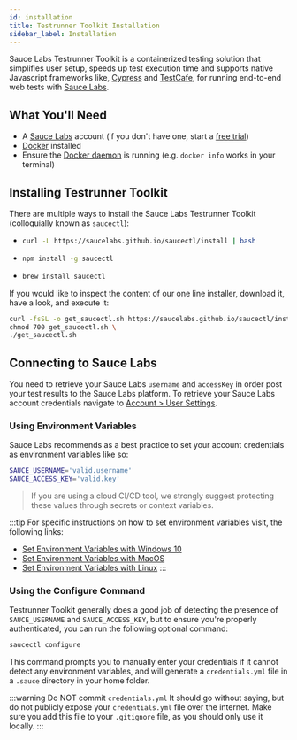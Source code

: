 ```yaml
---
id: installation
title: Testrunner Toolkit Installation
sidebar_label: Installation
---
```


Sauce Labs Testrunner Toolkit is a containerized testing solution that simplifies user setup, speeds up test execution time and supports native Javascript frameworks like, [Cypress](https://github.com/cypress-io/cypress) and [TestCafe](https://devexpress.github.io/testcafe/), for running end-to-end web tests with [Sauce Labs](https://saucelabs.com/).

## What You'll Need

* A [Sauce Labs](https://saucelabs.com/) account (if you don't have one, start a [free trial](https://saucelabs.com/sign-up))
* [Docker](https://docs.docker.com/get-docker/) installed
* Ensure the [Docker daemon](https://docs.docker.com/config/daemon/) is running (e.g. `docker info` works in your terminal)


## Installing Testrunner Toolkit

There are multiple ways to install the Sauce Labs Testrunner Toolkit (colloquially known as `saucectl`):

* ```bash title="Using curl"
  curl -L https://saucelabs.github.io/saucectl/install | bash
  ```

* ```bash title="Using NPM"
  npm install -g saucectl
  ```
  
* ```bash title="Using Homebrew (macOS)"
  brew install saucectl
  ```
  
If you would like to inspect the content of our one line installer, download it, have a look, and execute it:

```bash
curl -fsSL -o get_saucectl.sh https://saucelabs.github.io/saucectl/install \
chmod 700 get_saucectl.sh \
./get_saucectl.sh
```

## Connecting to Sauce Labs

You need to retrieve your Sauce Labs `username` and `accessKey` in order post your test results to the Sauce Labs platform. To retrieve your Sauce Labs account credentials navigate to [Account > User Settings](https://app.saucelabs.com/user-settings).

### Using Environment Variables

Sauce Labs recommends as a best practice to set your account credentials as environment variables like so:

```bash
SAUCE_USERNAME='valid.username'
SAUCE_ACCESS_KEY='valid.key'
```

> 
> If you are using a cloud CI/CD tool, we strongly suggest protecting these values through secrets or context variables.
>

:::tip
For specific instructions on how to set environment variables visit, the following links:
* [Set Environment Variables with Windows 10](https://www.architectryan.com/2018/08/31/how-to-change-environment-variables-on-windows-10/) 
* [Set Environment Variables with MacOS](https://apple.stackexchange.com/questions/106778/how-do-i-set-environment-variables-on-os-x)
* [Set Environment Variables with Linux](https://askubuntu.com/questions/58814/how-do-i-add-environment-variables)
:::

### Using the Configure Command

Testrunner Toolkit generally does a good job of detecting the presence of `SAUCE_USERNAME` and `SAUCE_ACCESS_KEY`, but to ensure you're properly authenticated, you can run the following optional command:

```bash
saucectl configure
```

This command prompts you to manually enter your credentials if it cannot detect any environment variables, and will generate a `credentials.yml` file in a `.sauce` directory in your home folder.

:::warning Do NOT commit `credentials.yml`
It should go without saying, but do not publicly expose your `credentials.yml` file over the internet. Make sure you add this file to your `.gitignore` file, as you should only use it locally.
:::
